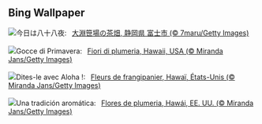 ## Bing Wallpaper
![](https://www.bing.com/th?id=OHR.Hachijyuhachi2025_JA-JP6490825826_UHD.jpg&w=1000)今日は八十八夜:&nbsp;&ensp;[大淵笹場の茶畑, 静岡県 富士市 (© 7maru/Getty Images)](https://www.bing.com/th?id=OHR.Hachijyuhachi2025_JA-JP6490825826_UHD.jpg)
<br><br/>
![](https://www.bing.com/th?id=OHR.PinkPlumeria_IT-IT2418782991_UHD.jpg&w=1000)Gocce di Primavera:&nbsp;&ensp;[Fiori di plumeria, Hawaii, USA (© Miranda Jans/Getty Images)](https://www.bing.com/th?id=OHR.PinkPlumeria_IT-IT2418782991_UHD.jpg)
<br><br/>
![](https://www.bing.com/th?id=OHR.PinkPlumeria_FR-FR9237716464_UHD.jpg&w=1000)Dites-le avec Aloha !:&nbsp;&ensp;[Fleurs de frangipanier, Hawaï, États-Unis (© Miranda Jans/Getty Images)](https://www.bing.com/th?id=OHR.PinkPlumeria_FR-FR9237716464_UHD.jpg)
<br><br/>
![](https://www.bing.com/th?id=OHR.PinkPlumeria_ES-ES3406077464_UHD.jpg&w=1000)Una tradición aromática:&nbsp;&ensp;[Flores de plumeria, Hawái, EE. UU. (© Miranda Jans/Getty Images)](https://www.bing.com/th?id=OHR.PinkPlumeria_ES-ES3406077464_UHD.jpg)
<br><br/>
